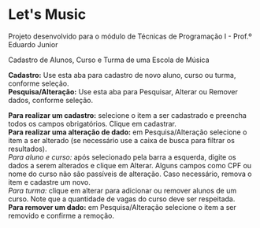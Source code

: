 # Let's Music

Projeto desenvolvido para o módulo de Técnicas de Programação I - Prof.º Eduardo Junior

Cadastro de Alunos, Curso e Turma de uma Escola de Música

**Cadastro:** Use esta aba para cadastro de novo aluno, curso ou turma, conforme seleção.</br>
**Pesquisa/Alteração:** Use esta aba para Pesquisar, Alterar ou Remover dados, conforme seleção.

**Para realizar um cadastro:** selecione o item a ser cadastrado e preencha todos os campos obrigatórios. Clique em cadastrar.</br>
**Para realizar uma alteração de dado:** em Pesquisa/Alteração selecione o item a ser alterado (se necessário use a caixa de busca para filtrar os resultados). </br>
*Para aluno e curso:* após selecionado pela barra a esquerda, digite os dados a serem alterados e clique em Alterar. 
Alguns campos como CPF ou nome do curso não são passíveis de alteração. Caso necessário, remova o item e cadastre um novo.</br>
*Para turma:* clique em alterar para adicionar ou remover alunos de um curso. Note que a quantidade de vagas do curso deve ser respeitada.</br>
**Para remover um dado:** em Pesquisa/Alteração selecione o item a ser removido e confirme a remoção.